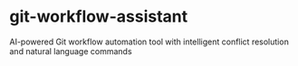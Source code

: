# git-workflow-assistant
AI-powered Git workflow automation tool with intelligent conflict resolution and natural language commands
